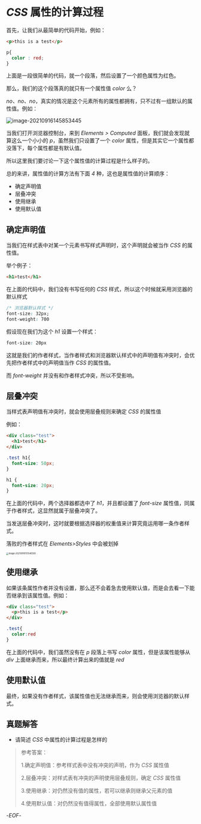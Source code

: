 # *CSS* 属性的计算过程

首先，让我们从最简单的代码开始，例如：

```html
<p>this is a test</p>
```

```css
p{
  color : red;
}
```

上面是一段很简单的代码，就一个段落，然后设置了一个颜色属性为红色。

那么，我们的这个段落真的就只有一个属性值 *color* 么？

*no、no、no*，真实的情况是这个元素所有的属性都拥有，只不过有一组默认的属性值。例如：

![image-20210916145853445](https://xiejie-typora.oss-cn-chengdu.aliyuncs.com/2021-09-16-065854.png)

当我们打开浏览器控制台，来到 *Elements > Computed* 面板，我们就会发现就算这么一个小小的 *p*，虽然我们只设置了一个 *color* 属性，但是其实它一个属性都没落下，每个属性都是有默认值。

所以这里我们要讨论一下这个属性值的计算过程是什么样子的。

总的来讲，属性值的计算方法有下面 *4* 种，这也是属性值的计算顺序：

- 确定声明值
- 层叠冲突
- 使用继承
- 使用默认值

## **确定声明值**

当我们在样式表中对某一个元素书写样式声明时，这个声明就会被当作 *CSS* 的属性值。

举个例子：

```html
<h1>test</h1>
```

在上面的代码中，我们没有书写任何的 *CSS* 样式，所以这个时候就采用浏览器的默认样式

```css
/* 浏览器默认样式 */
font-size: 32px;
font-weight: 700
```

假设现在我们为这个 *h1* 设置一个样式：

```css
font-size: 20px
```

这就是我们的作者样式，当作者样式和浏览器默认样式中的声明值有冲突时，会优先把作者样式中的声明值当作 *CSS* 的属性值。

而 *font-weight* 并没有和作者样式冲突，所以不受影响。

## **层叠冲突**

当样式表声明值有冲突时，就会使用层叠规则来确定 *CSS* 的属性值

例如：

```html
<div class="test">
  <h1>test</h1>
</div>
```

```css
.test h1{
  font-size: 50px;
}

h1 {
  font-size: 20px;
}
```

在上面的代码中，两个选择器都选中了 *h1*，并且都设置了 *font-size* 属性值，同属于作者样式，这显然就属于层叠冲突了。

当发送层叠冲突时，这时就要根据选择器的权重值来计算究竟运用哪一条作者样式。

落败的作者样式在 *Elements>Styles* 中会被划掉

<img src="https://xiejie-typora.oss-cn-chengdu.aliyuncs.com/2021-09-16-071546.png" alt="image-20210916151546500" style="zoom: 40%;" />

## **使用继承**

如果该条属性作者并没有设置，那么还不会着急去使用默认值，而是会去看一下能否继承到该属性值。例如：

```html
<div class="test">
  <p>this is a test</p>
</div>
```

```css
.test{
  color:red
}
```

在上面的代码中，我们虽然没有在 *p* 段落上书写 *color* 属性，但是该属性能够从 *div* 上面继承而来，所以最终计算出来的值就是 *red*

## **使用默认值**

最终，如果没有作者样式，该属性值也无法继承而来，则会使用浏览器的默认样式。

## 真题解答

- 请简述 *CSS* 中属性的计算过程是怎样的

> 参考答案：
>
> 1.确定声明值：参考样式表中没有冲突的声明，作为 *CSS* 属性值
>
> 2.层叠冲突：对样式表有冲突的声明使用层叠规则，确定 *CSS* 属性值
>
> 3.使用继承：对仍然没有值的属性，若可以继承则继承父元素的值
>
> 4.使用默认值：对仍然没有值得属性，全部使用默认属性值

-*EOF*-

